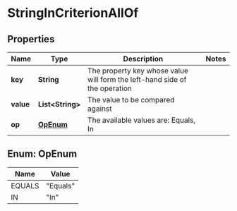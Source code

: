 

# StringInCriterionAllOf


## Properties

Name | Type | Description | Notes
------------ | ------------- | ------------- | -------------
**key** | **String** | The property key whose value will form the left-hand side of the operation | 
**value** | **List&lt;String&gt;** | The value to be compared against | 
**op** | [**OpEnum**](#OpEnum) | The available values are: Equals, In | 



## Enum: OpEnum

Name | Value
---- | -----
EQUALS | &quot;Equals&quot;
IN | &quot;In&quot;




